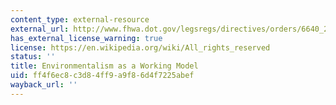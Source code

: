 ```yaml
---
content_type: external-resource
external_url: http://www.fhwa.dot.gov/legsregs/directives/orders/6640_23.htm
has_external_license_warning: true
license: https://en.wikipedia.org/wiki/All_rights_reserved
status: ''
title: Environmentalism as a Working Model
uid: ff4f6ec8-c3d8-4ff9-a9f8-6d4f7225abef
wayback_url: ''
---
```

